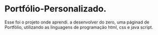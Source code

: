 # Portfólio-Personalizado.

Esse foi o projeto onde aprendi. a desenvolver do zero, uma páginad de Portfólio, utilizando as linguagens de programação html, css e java script.

